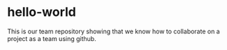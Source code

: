 # hello-world

This is our team repository showing that we know how to collaborate on a project as a team using github.

